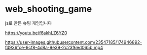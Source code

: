 # web_shooting_game

js로 만든 슈팅 게임입니다


https://youtu.be/f6akhLZ6YZ0


https://user-images.githubusercontent.com/23547185/174946892-f4936fce-9cf8-4d8a-9e39-2c23f6ed065b.mp4

